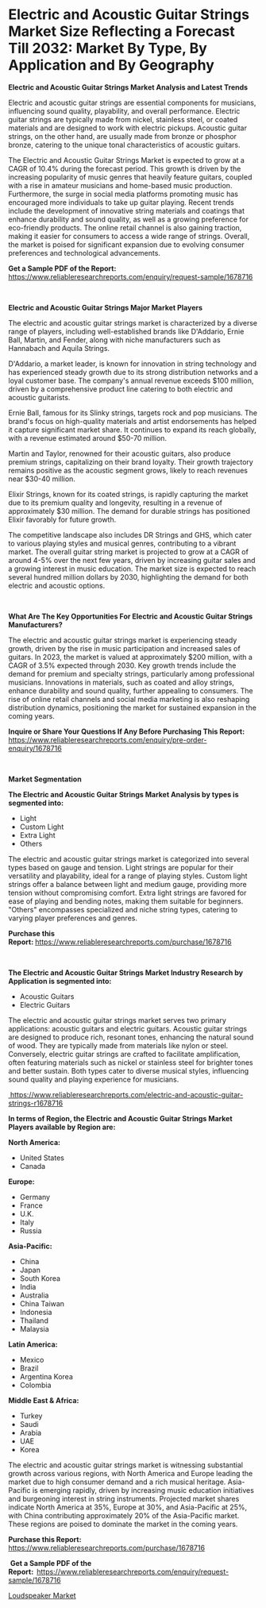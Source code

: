 <p><h1>Electric and Acoustic Guitar Strings Market Size Reflecting a Forecast Till 2032: Market By Type, By Application and By Geography</h1></p><p><strong>Electric and Acoustic Guitar Strings Market Analysis and Latest Trends</strong></p>
<p><p>Electric and acoustic guitar strings are essential components for musicians, influencing sound quality, playability, and overall performance. Electric guitar strings are typically made from nickel, stainless steel, or coated materials and are designed to work with electric pickups. Acoustic guitar strings, on the other hand, are usually made from bronze or phosphor bronze, catering to the unique tonal characteristics of acoustic guitars.</p><p>The Electric and Acoustic Guitar Strings Market is expected to grow at a CAGR of 10.4% during the forecast period. This growth is driven by the increasing popularity of music genres that heavily feature guitars, coupled with a rise in amateur musicians and home-based music production. Furthermore, the surge in social media platforms promoting music has encouraged more individuals to take up guitar playing. Recent trends include the development of innovative string materials and coatings that enhance durability and sound quality, as well as a growing preference for eco-friendly products. The online retail channel is also gaining traction, making it easier for consumers to access a wide range of strings. Overall, the market is poised for significant expansion due to evolving consumer preferences and technological advancements.</p></p>
<p><strong>Get a Sample PDF of the Report:&nbsp;</strong> <a href="https://www.reliableresearchreports.com/enquiry/request-sample/1678716?utm_campaign=2111&utm_medium=2&utm_source=Github&utm_content=ia&utm_term=04042025&utm_id=electric-and-acoustic-guitar-strings">https://www.reliableresearchreports.com/enquiry/request-sample/1678716</a></p>
<p>&nbsp;</p>
<p><strong>Electric and Acoustic Guitar Strings Major Market Players</strong></p>
<p><p>The electric and acoustic guitar strings market is characterized by a diverse range of players, including well-established brands like D'Addario, Ernie Ball, Martin, and Fender, along with niche manufacturers such as Hannabach and Aquila Strings. </p><p>D'Addario, a market leader, is known for innovation in string technology and has experienced steady growth due to its strong distribution networks and a loyal customer base. The company's annual revenue exceeds $100 million, driven by a comprehensive product line catering to both electric and acoustic guitarists.</p><p>Ernie Ball, famous for its Slinky strings, targets rock and pop musicians. The brand's focus on high-quality materials and artist endorsements has helped it capture significant market share. It continues to expand its reach globally, with a revenue estimated around $50-70 million.</p><p>Martin and Taylor, renowned for their acoustic guitars, also produce premium strings, capitalizing on their brand loyalty. Their growth trajectory remains positive as the acoustic segment grows, likely to reach revenues near $30-40 million.</p><p>Elixir Strings, known for its coated strings, is rapidly capturing the market due to its premium quality and longevity, resulting in a revenue of approximately $30 million. The demand for durable strings has positioned Elixir favorably for future growth.</p><p>The competitive landscape also includes DR Strings and GHS, which cater to various playing styles and musical genres, contributing to a vibrant market. The overall guitar string market is projected to grow at a CAGR of around 4-5% over the next few years, driven by increasing guitar sales and a growing interest in music education. The market size is expected to reach several hundred million dollars by 2030, highlighting the demand for both electric and acoustic options.</p></p>
<p>&nbsp;</p>
<p><strong>What Are The Key Opportunities For Electric and Acoustic Guitar Strings Manufacturers?</strong></p>
<p><p>The electric and acoustic guitar strings market is experiencing steady growth, driven by the rise in music participation and increased sales of guitars. In 2023, the market is valued at approximately $200 million, with a CAGR of 3.5% expected through 2030. Key growth trends include the demand for premium and specialty strings, particularly among professional musicians. Innovations in materials, such as coated and alloy strings, enhance durability and sound quality, further appealing to consumers. The rise of online retail channels and social media marketing is also reshaping distribution dynamics, positioning the market for sustained expansion in the coming years.</p></p>
<p><strong>Inquire or Share Your Questions If Any Before Purchasing This Report:</strong> <a href="https://www.reliableresearchreports.com/enquiry/pre-order-enquiry/1678716?utm_campaign=2111&utm_medium=2&utm_source=Github&utm_content=ia&utm_term=04042025&utm_id=electric-and-acoustic-guitar-strings">https://www.reliableresearchreports.com/enquiry/pre-order-enquiry/1678716</a></p>
<p>&nbsp;</p>
<p><strong>Market Segmentation</strong></p>
<p><strong>The Electric and Acoustic Guitar Strings Market Analysis by types is segmented into:</strong></p>
<p><ul><li>Light</li><li>Custom Light</li><li>Extra Light</li><li>Others</li></ul></p>
<p><p>The electric and acoustic guitar strings market is categorized into several types based on gauge and tension. Light strings are popular for their versatility and playability, ideal for a range of playing styles. Custom light strings offer a balance between light and medium gauge, providing more tension without compromising comfort. Extra light strings are favored for ease of playing and bending notes, making them suitable for beginners. "Others" encompasses specialized and niche string types, catering to varying player preferences and genres.</p></p>
<p><strong>Purchase this Report:&nbsp;</strong><a href="https://www.reliableresearchreports.com/purchase/1678716?utm_campaign=2111&utm_medium=2&utm_source=Github&utm_content=ia&utm_term=04042025&utm_id=electric-and-acoustic-guitar-strings">https://www.reliableresearchreports.com/purchase/1678716</a></p>
<p>&nbsp;</p>
<p><strong>The Electric and Acoustic Guitar Strings Market Industry Research by Application is segmented into:</strong></p>
<p><ul><li>Acoustic Guitars</li><li>Electric Guitars</li></ul></p>
<p><p>The electric and acoustic guitar strings market serves two primary applications: acoustic guitars and electric guitars. Acoustic guitar strings are designed to produce rich, resonant tones, enhancing the natural sound of wood. They are typically made from materials like nylon or steel. Conversely, electric guitar strings are crafted to facilitate amplification, often featuring materials such as nickel or stainless steel for brighter tones and better sustain. Both types cater to diverse musical styles, influencing sound quality and playing experience for musicians.</p></p>
<p><a href="https://www.reliableresearchreports.com/electric-and-acoustic-guitar-strings-r1678716?utm_campaign=2111&utm_medium=2&utm_source=Github&utm_content=ia&utm_term=04042025&utm_id=electric-and-acoustic-guitar-strings">&nbsp;https://www.reliableresearchreports.com/electric-and-acoustic-guitar-strings-r1678716</a></p>
<p><strong>In terms of Region, the Electric and Acoustic Guitar Strings Market Players available by Region are:</strong></p>
<p>
    <p> <strong> North America: </strong>
        <ul>
            <li>United States</li>
            <li>Canada</li>
        </ul>
        </p> 
    <p> <strong> Europe: </strong>
        <ul>
            <li>Germany</li>
            <li>France</li>
            <li>U.K.</li>
            <li>Italy</li>
            <li>Russia</li>
        </ul>
        </p> 
    <p> <strong> Asia-Pacific: </strong>
        <ul>
            <li>China</li>
            <li>Japan</li>
            <li>South Korea</li>
            <li>India</li>
            <li>Australia</li>
            <li>China Taiwan</li>
            <li>Indonesia</li>
            <li>Thailand</li>
            <li>Malaysia</li>
        </ul>
        </p> 
    <p> <strong> Latin America: </strong>
        <ul>
            <li>Mexico</li>
            <li>Brazil</li>
            <li>Argentina Korea</li>
            <li>Colombia</li>
        </ul>
        </p> 
    <p> <strong> Middle East & Africa: </strong>
        <ul>
            <li>Turkey</li>
            <li>Saudi</li>
            <li>Arabia</li>
            <li>UAE</li>
            <li>Korea</li>
        </ul>
    </p>
    </p>
<p><p>The electric and acoustic guitar strings market is witnessing substantial growth across various regions, with North America and Europe leading the market due to high consumer demand and a rich musical heritage. Asia-Pacific is emerging rapidly, driven by increasing music education initiatives and burgeoning interest in string instruments. Projected market shares indicate North America at 35%, Europe at 30%, and Asia-Pacific at 25%, with China contributing approximately 20% of the Asia-Pacific market. These regions are poised to dominate the market in the coming years.</p></p>
<p><strong>Purchase this Report: </strong><a href="https://www.reliableresearchreports.com/purchase/1678716?utm_campaign=2111&utm_medium=2&utm_source=Github&utm_content=ia&utm_term=04042025&utm_id=electric-and-acoustic-guitar-strings">https://www.reliableresearchreports.com/purchase/1678716</a></p>
<p>&nbsp;<strong>Get a Sample PDF of the Report:&nbsp;&nbsp;</strong><a href="https://www.reliableresearchreports.com/enquiry/request-sample/1678716?utm_campaign=2111&utm_medium=2&utm_source=Github&utm_content=ia&utm_term=04042025&utm_id=electric-and-acoustic-guitar-strings">https://www.reliableresearchreports.com/enquiry/request-sample/1678716</a></p>
<p><strong></strong></p>
<p><p><a href="https://github.com/castoriffic/Market-Research-Report-List-6/blob/main/loudspeaker-market.md?utm_campaign=2111&utm_medium=2&utm_source=Github&utm_content=ia&utm_term=04042025&utm_id=electric-and-acoustic-guitar-strings">Loudspeaker Market</a></p></p>